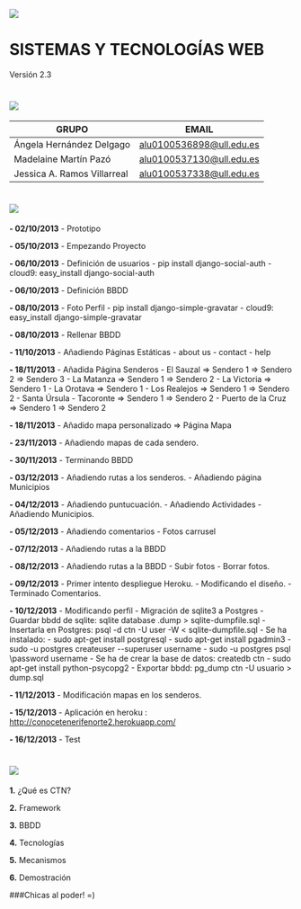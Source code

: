 ![](http://banot.etsii.ull.es/alu4103/STW/logo.png)

SISTEMAS Y TECNOLOGÍAS WEB
============================

Versión 2.3

![](http://banot.etsii.ull.es/alu4103/STW/informacion.png)
============================
| GRUPO                         | EMAIL                     |
| -------------                 | -------------             |
| Ángela Hernández Delgago      | alu0100536898@ull.edu.es  |
| Madelaine Martín Pazó         | alu0100537130@ull.edu.es  |
| Jessica A. Ramos Villarreal   | alu0100537338@ull.edu.es  |


![](http://banot.etsii.ull.es/alu4103/STW/comentarios.png)
============================

**- 02/10/2013** - Prototipo

**- 05/10/2013** - Empezando Proyecto

**- 06/10/2013** - Definición de usuarios
	 - pip install django-social-auth
    	 - cloud9: easy_install django-social-auth
    
**- 06/10/2013** - Definición BBDD

**- 08/10/2013** - Foto Perfil
	 - pip install django-simple-gravatar
	 - cloud9: easy_install django-simple-gravatar
    
**- 08/10/2013** - Rellenar BBDD

**- 11/10/2013** - Añadiendo Páginas Estáticas
	 - about us
    	 - contact
    	 - help
    
**- 18/11/2013** - Añadida Página Senderos
    	- El Sauzal => Sendero 1 => Sendero 2 => Sendero 3
    	- La Matanza => Sendero 1 => Sendero 2
    	- La Victoria => Sendero 1
    	- La Orotava => Sendero 1
    	- Los Realejos => Sendero 1 => Sendero 2
    	- Santa Úrsula
    	- Tacoronte => Sendero 1 => Sendero 2
    	- Puerto de la Cruz => Sendero 1 => Sendero 2
    
**- 18/11/2013** - Añadido mapa personalizado => Página Mapa

**- 23/11/2013** - Añadiendo mapas de cada sendero.

**- 30/11/2013** - Terminando BBDD

**- 03/12/2013** - Añadiendo rutas a los senderos.
		- Añadiendo página Municipios
	
**- 04/12/2013** - Añadiendo puntucuación.
		- Añadiendo Actividades
		- Añadiendo Municipios.
	
**- 05/12/2013** - Añadiendo comentarios
		- Fotos carrusel
	
**- 07/12/2013** - Añadiendo rutas a la BBDD

**- 08/12/2013** - Añadiendo rutas a la BBDD
	 - Subir fotos
    	 - Borrar fotos. 
    
**- 09/12/2013** - Primer intento despliegue Heroku. 
     	- Modificando el diseño. 
     	- Terminado Comentarios.
    
**- 10/12/2013** - Modificando perfil
	 - Migración de sqlite3 a Postgres
        	- Guardar bbdd de sqlite: sqlite database .dump > sqlite-dumpfile.sql
        	- Insertarla en Postgres: psql -d ctn -U user -W < sqlite-dumpfile.sql
    	 - Se ha instalado:
        	- sudo apt-get install postgresql
        	- sudo apt-get install pgadmin3
        	- sudo -u postgres createuser --superuser username
        	- sudo -u postgres psql
            	\password username
        	- Se ha de crear la base de datos: createdb ctn
        	- sudo apt-get install python-psycopg2
        	- Exportar bbdd: pg_dump ctn -U usuario > dump.sql
        
**- 11/12/2013** - Modificación mapas en los senderos.

**- 15/12/2013** - Aplicación en heroku : http://conocetenerifenorte2.herokuapp.com/

**- 16/12/2013** - Test

![](http://banot.etsii.ull.es/alu4103/STW/presentacion.png)
============================
**1.** ¿Qué es CTN?

**2.** Framework 

**3.** BBDD

**4.** Tecnologías

**5.** Mecanismos

**6.** Demostración

###Chicas al poder! =)


